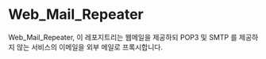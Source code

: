 # Web_Mail_Repeater
Web_Mail_Repeater, 이 레포지트리는 웹메일을 제공하되 POP3 및 SMTP 를 제공하지 않는 서비스의 이메일을 외부 메일로 프록시합니다.
